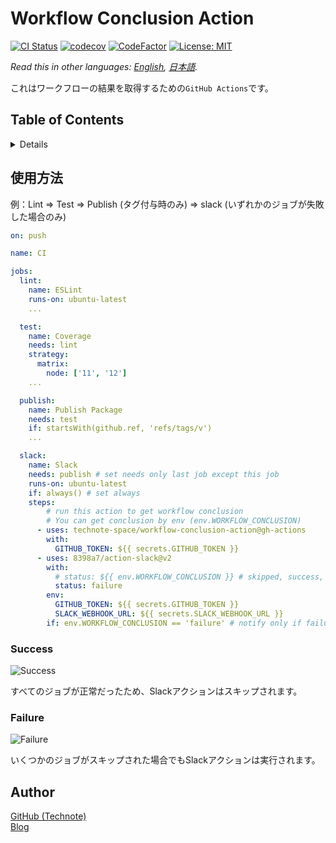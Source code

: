 # Workflow Conclusion Action

[![CI Status](https://github.com/technote-space/workflow-conclusion-action/workflows/CI/badge.svg)](https://github.com/technote-space/workflow-conclusion-action/actions)
[![codecov](https://codecov.io/gh/technote-space/workflow-conclusion-action/branch/master/graph/badge.svg)](https://codecov.io/gh/technote-space/workflow-conclusion-action)
[![CodeFactor](https://www.codefactor.io/repository/github/technote-space/workflow-conclusion-action/badge)](https://www.codefactor.io/repository/github/technote-space/workflow-conclusion-action)
[![License: MIT](https://img.shields.io/badge/License-MIT-blue.svg)](https://github.com/technote-space/workflow-conclusion-action/blob/master/LICENSE)

*Read this in other languages: [English](README.md), [日本語](README.ja.md).*

これはワークフローの結果を取得するための`GitHub Actions`です。

## Table of Contents

<!-- START doctoc generated TOC please keep comment here to allow auto update -->
<!-- DON'T EDIT THIS SECTION, INSTEAD RE-RUN doctoc TO UPDATE -->
<details>
<summary>Details</summary>

- [使用方法](#%E4%BD%BF%E7%94%A8%E6%96%B9%E6%B3%95)
  - [Success](#success)
  - [Failure](#failure)
- [Author](#author)

</details>
<!-- END doctoc generated TOC please keep comment here to allow auto update -->

## 使用方法
例：Lint => Test => Publish (タグ付与時のみ) => slack (いずれかのジョブが失敗した場合のみ)
```yaml
on: push

name: CI

jobs:
  lint:
    name: ESLint
    runs-on: ubuntu-latest
    ...

  test:
    name: Coverage
    needs: lint
    strategy:
      matrix:
        node: ['11', '12']
    ...

  publish:
    name: Publish Package
    needs: test
    if: startsWith(github.ref, 'refs/tags/v')
    ...

  slack:
    name: Slack
    needs: publish # set needs only last job except this job
    runs-on: ubuntu-latest
    if: always() # set always
    steps:
        # run this action to get workflow conclusion
        # You can get conclusion by env (env.WORKFLOW_CONCLUSION)
      - uses: technote-space/workflow-conclusion-action@gh-actions
        with:
          GITHUB_TOKEN: ${{ secrets.GITHUB_TOKEN }}
      - uses: 8398a7/action-slack@v2
        with:
          # status: ${{ env.WORKFLOW_CONCLUSION }} # skipped, success, cancelled, failure
          status: failure
        env:
          GITHUB_TOKEN: ${{ secrets.GITHUB_TOKEN }}
          SLACK_WEBHOOK_URL: ${{ secrets.SLACK_WEBHOOK_URL }}
        if: env.WORKFLOW_CONCLUSION == 'failure' # notify only if failure
```

### Success
![Success](https://raw.githubusercontent.com/technote-space/workflow-conclusion-action/images/success.png)

すべてのジョブが正常だったため、Slackアクションはスキップされます。

### Failure
![Failure](https://raw.githubusercontent.com/technote-space/workflow-conclusion-action/images/failure.png)

いくつかのジョブがスキップされた場合でもSlackアクションは実行されます。

## Author
[GitHub (Technote)](https://github.com/technote-space)  
[Blog](https://technote.space)
